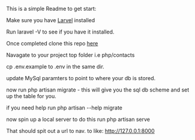 This is a simple Readme to get start:

Make sure you have [Larvel](https://laravel.com/) installed

Run laravel -V to see if you have it installed.

Once completed clone this repo [here](https://github.com/kgrant8/contacts.git)

Navagate to your project top folder i.e php/contacts

cp .env.example to .env in the same dir.

update MySql paramters to point to where your db is stored.

now run php artisan migrate - this will give you the sql db scheme and set up the table for you. 

if you need help run php artisan --help migrate

now spin up a local server to do this run php artisan serve

That should spit out a url to nav. to like: <http://127.0.0.1:8000> 